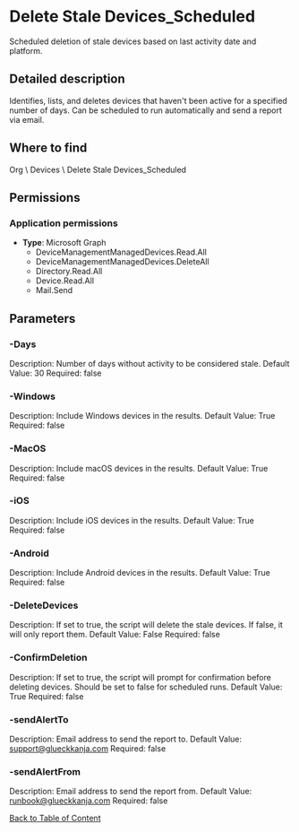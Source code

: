 # Delete Stale Devices_Scheduled

Scheduled deletion of stale devices based on last activity date and platform.

## Detailed description
Identifies, lists, and deletes devices that haven't been active for a specified number of days.
Can be scheduled to run automatically and send a report via email.

## Where to find
Org \ Devices \ Delete Stale Devices_Scheduled

## Permissions
### Application permissions
- **Type**: Microsoft Graph
  - DeviceManagementManagedDevices.Read.All
  - DeviceManagementManagedDevices.DeleteAll
  - Directory.Read.All
  - Device.Read.All
  - Mail.Send


## Parameters
### -Days
Description: Number of days without activity to be considered stale.
Default Value: 30
Required: false

### -Windows
Description: Include Windows devices in the results.
Default Value: True
Required: false

### -MacOS
Description: Include macOS devices in the results.
Default Value: True
Required: false

### -iOS
Description: Include iOS devices in the results.
Default Value: True
Required: false

### -Android
Description: Include Android devices in the results.
Default Value: True
Required: false

### -DeleteDevices
Description: If set to true, the script will delete the stale devices. If false, it will only report them.
Default Value: False
Required: false

### -ConfirmDeletion
Description: If set to true, the script will prompt for confirmation before deleting devices.
Should be set to false for scheduled runs.
Default Value: True
Required: false

### -sendAlertTo
Description: Email address to send the report to.
Default Value: support@glueckkanja.com
Required: false

### -sendAlertFrom
Description: Email address to send the report from.
Default Value: runbook@glueckkanja.com
Required: false


[Back to Table of Content](../../../README.md)

